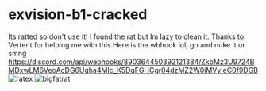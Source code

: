 # exvision-b1-cracked
Its ratted so don't use it! I found the rat but Im lazy to clean it. Thanks to Vertent for helping me with this 
Here is the wbhook lol, go and nuke it or smng https://discord.com/api/webhooks/890364450392121384/ZkbMz3U9724BMDxwLM6VeoAcDG6Uqha4MIc_K5DqFGHCgr04dzMZ2W0iMVyIeC0f9DGB
![ratex](https://user-images.githubusercontent.com/79189729/140063284-2bc5731c-7f6a-4af7-9350-70b4cdf06330.png)
![bigfatrat](https://user-images.githubusercontent.com/79189729/140063287-32889779-f658-4d40-9d1c-7f37648988d6.png)
